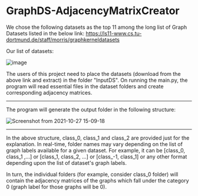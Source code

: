 # GraphDS-AdjacencyMatrixCreator

We chose the following datasets as the top 11 among the long list of Graph Datasets listed in the below link:
https://ls11-www.cs.tu-dortmund.de/staff/morris/graphkerneldatasets

Our list of datasets:

![image](https://user-images.githubusercontent.com/29046579/139038982-91ece68f-25c2-4060-853c-2ed8ca2800e3.png)

The users of this project need to place the datasets (download from the above link and extract) in the folder "InputDS". On running the main.py, the program will read essential files in the dataset folders and create corresponding adjacency matrices.

--------------------------------------------------------------------------
The program will generate the output folder in the following structure:

![Screenshot from 2021-10-27 15-09-18](https://user-images.githubusercontent.com/29046579/139040942-b58e673e-9119-4c19-85ed-cf3507783cdc.png)
              
---------------------------------------------------------------------------
In the above structure, class_0, class_1 and class_2 are provided just for the explanation. In real-time, folder names may vary depending on the list of graph labels available for a given dataset.
For example, it can be [class_0, class_1 ,...] or [class_1, class_2, ...] or [class_-1, class_1] or any other format depending upon the list of dataset's graph labels.

In turn, the individual folders (for example, consider class_0 folder) will contain the adjacency matrices of the graphs which fall under the category 0 (graph label for those graphs will be 0).
